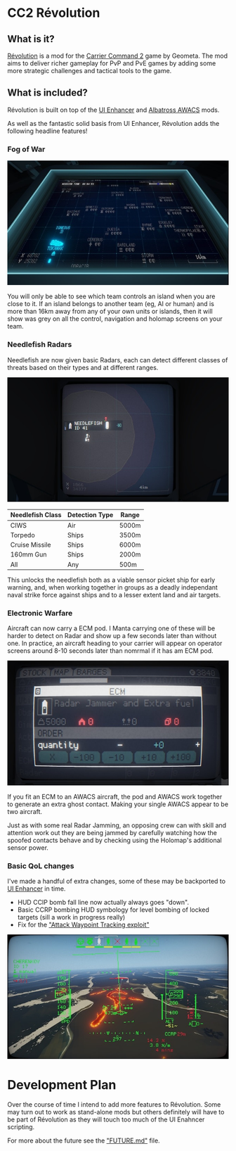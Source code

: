 # CC2 Révolution

## What is it?

[Révolution](https://steamcommunity.com/sharedfiles/filedetails/?id=3098073689) is a mod for the [Carrier Command 2](https://store.steampowered.com/app/1489630/Carrier_Command_2/) game by Geometa. The mod
aims to deliver richer gameplay for PvP and PvE games by adding some
more strategic challenges and tactical tools to the game.

## What is included?

Révolution is built on top of the [UI Enhancer](https://steamcommunity.com/sharedfiles/filedetails/?id=2761300794) 
and [Albatross AWACS](https://steamcommunity.com/sharedfiles/filedetails/?id=2892401880) mods.

As well as the fantastic solid basis from UI Enhancer, Révolution adds the following headline features!

### Fog of War

![CC2 Holomap with Fog of War](holomap-fow.jpg "Holomap Fog of War")

You will only be able to see which team controls an island when you are close to it. If an island belongs to another 
team (eg, AI or human) and is more than 16km away from any of your own units or islands, then it will show was grey on
all the control, navigation and holomap screens on your team.

### Needlefish Radars

Needlefish are now given basic Radars, each can detect different classes of threats based on their types and at
different ranges.

![CC2 Operator Screen with Needlefish Radar](needlefish-radar.jpg "Needlefish Radar Screen")

| Needlefish Class | Detection Type | Range |
|------------------|----------------|-------|
| CIWS             | Air            | 5000m |
| Torpedo          | Ships          | 3500m |
| Cruise Missile   | Ships          | 6000m |
| 160mm Gun        | Ships          | 2000m |
| All              | Any            |  500m |

This unlocks the needlefish both as a viable sensor picket ship for early warning, and, when working together in
groups as a deadly independant naval strike force against ships and to a lesser extent land and air targets.

### Electronic Warfare

Aircraft can now carry a ECM pod. I Manta carrying one of these will be harder to detect on Radar and 
show up a few seconds later than without one.  In practice, an aircraft heading to your carrier will appear on
operator screens around 8-10 seconds later than nomrmal if it has am ECM pod.

![CC2 Inventory Screen ECM Item](stock-ecm.jpg "Order an ECM")

If you fit an ECM to an AWACS aircraft, the pod and AWACS work together to generate an extra ghost contact. Making
your single AWACS appear to be two aircraft.

Just as with some real Radar Jamming, an opposing crew can with skill and attention work out they are being jammed
by carefully watching how the spoofed contacts behave and by checking using the Holomap's additional sensor power.

### Basic QoL changes

I've made a handful of extra changes, some of these may be backported to [UI Enhancer](https://github.com/Quantx/CC2-UI-Enhancer/) in time.

* HUD CCIP bomb fall line now actually always goes "down".
* Basic CCRP bombing HUD symbology for level bombing of locked targets (sill a work in progress really)
* Fix for the ["Attack Waypoint Tracking exploit"](https://github.com/Quantx/CC2-UI-Enhancer/commit/33ba2dace04e2cb90b787fd4c8d9d94ac5920469) 

![CC2 CCRP Bombing](ccrp-bombing.jpg "CC2 Bombing Hud")

# Development Plan

Over the course of time I intend to add more features to Révolution.  Some may turn out to work as stand-alone mods
but others definitely will have to be part of Révolution as they will touch too much of the UI Enahncer scripting.

For more about the future see the ["FUTURE.md"](FUTURE.md) file.